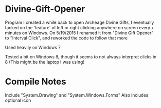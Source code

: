 # Divine-Gift-Opener

Program I created a while back to open Archeage Divine Gifts, I eventually tacked on the 'feature' of left or right clicking anywhere on screen every x minutes on Windows.
On 5/19/2015 I renamed it from "Divine Gift Opener" to "Interval Click", and reworked the code to follow that more

Used heavily on Windows 7

Tested a bit on Windows 8, though it seems to not always interpret clicks in 8 (This might be the laptop I was using)

# Compile Notes
Include "System.Drawing" and "System.Windows.Forms"
Also includes optional icon